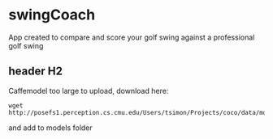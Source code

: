 # swingCoach

App created to compare and score your golf swing against a professional golf swing

## header H2

Caffemodel too large to upload, download here:
```
wget http://posefs1.perception.cs.cmu.edu/Users/tsimon/Projects/coco/data/models/mpi/pose_iter_160000.caffemodel
```
and add to models folder
